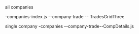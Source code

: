 all companies 

-companies-index.js
    --company-trade -- TradesGridThree
    
single company
-companies --company-trade--CompDetails.js


